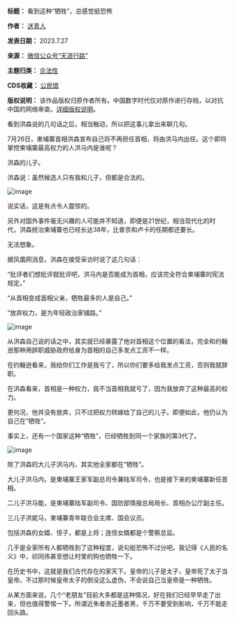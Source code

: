 

**标题：** 看到这种“牺牲”，总感觉挺恐怖  

**作者：** [送青人](https://chinadigitaltimes.net/space/天涯行路)  

**发表日期：** 2023.7.27  

**来源：** [微信公众号“天涯行路”](https://web.archive.org/web/https://mp.weixin.qq.com/s/MdmlTV5bwYcQ2DbeOfAAXQ)  

**主题归类：** [合法性](https://chinadigitaltimes.net/space/合法性)  

**CDS收藏：** [公民馆](https://chinadigitaltimes.net/space/%E5%85%AC%E6%B0%91%E9%A6%86)  

**版权说明：** 该作品版权归原作者所有。中国数字时代仅对原作进行存档，以对抗中国的网络审查。[详细版权说明](https://chinadigitaltimes.net/chinese/copyright)。


看到洪森说的几句话之后，相当触动，所以把这事儿拿出来聊几句。


7月26日，柬埔寨首相洪森宣布自己将不再担任首相，将由洪马内出任。这个即将掌控柬埔寨最高权力的人洪马内是谁呢？


洪森的儿子。


洪森说：虽然候选人只有我和儿子，但都是合法的。


![image](https://chinadigitaltimes.net/chinese/files/2023/07/post-698678-64c2be04e3313.png)


说实话，这是有点令人震惊的。


另外对国外事件毫无兴趣的人可能并不知道，即便是21世纪，相当现代化的时代，洪森统治柬埔寨也已经长达38年，比普京和卢卡的任期都还要长。


无法想象。


据凤凰网消息，洪森在接受采访时说了这几句话：


“批评者们想批评就批评吧，洪马内是否能成为首相，应该完全符合柬埔寨的宪法规定。”


“从首相变成首相父亲，牺牲最多的人是自己。”


“放弃权力，是为年轻政治家铺路。”


![image](https://chinadigitaltimes.net/chinese/files/2023/07/post-698678-64c2be05017e8.png)


从洪森自己说的话之中，其实就已经暴露了他对首相这个位置的看法，完全和约翰逊那种用辞职威胁政府给身为首相的自己多发点工资不一样。


在约翰逊看来，我给你们工作是我亏了，所以你们要多给我发点工资，否则我就辞职。


在洪森看来，首相是一种权力，我不当首相我就亏了，因为我放弃了这种最高的权力。


更何况，他并没有放弃，只不过把权力转嫁给了自己的儿子。即便如此，他仍认为自己在“牺牲”。


事实上，还有一个国家这种“牺牲”，已经牺牲到同一个家族的第3代了。


![image](https://chinadigitaltimes.net/chinese/files/2023/07/post-698678-64c2be050fc27.png)


除了洪森的大儿子洪马内，其实他全家都在“牺牲”。


大儿子洪马内，是柬埔寨王家军副总司令兼陆军司令，也是接下来的柬埔寨新任首相。


二儿子洪马能，是柬埔寨陆军副司令、国防部情报总局局长、首相办公厅副主任。


三儿子洪妮马，柬埔寨青年联合会主席、国会议员。


包括洪森的女婿、侄子，都是上将；连侄女婿都是个警察总监。


几乎是全家所有人都牺牲到了这种程度，说句挺恐怖不过分吧。我记得《人民的名义》中，祁同伟甚至想让村里的狗也牺牲一下。


在历史书中，这就是我们古代存在的家天下。皇帝的儿子是太子，皇帝死了太子当皇帝。不过那时候皇帝太子的倒没这么虚伪，不会说自己当皇帝是一种牺牲。


从某方面来说，几个“老朋友”目前大多都是这种情况，好在我们已经早早走了出来，但也值得警惕一下。所谓近朱者赤近墨者黑，千万不要受到影响，千万不能走回头路。

